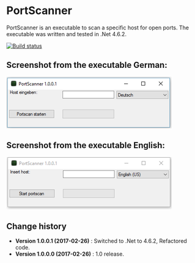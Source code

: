 PortScanner
====================================

PortScanner is an executable to scan a specific host for open ports.
The executable was written and tested in .Net 4.6.2.

[![Build status](https://ci.appveyor.com/api/projects/status/3k72g5f5m4hicirq?svg=true)](https://ci.appveyor.com/project/SeppPenner/thedummyproject)

## Screenshot from the executable German:
![Screenshot from the executable German](https://github.com/SeppPenner/PortScanner/blob/master/Screenshot_DE.PNG "Screenshot from the executable German")

## Screenshot from the executable English:
![Screenshot from the executable English](https://github.com/SeppPenner/PortScanner/blob/master/Screenshot_EN.PNG "Screenshot from the executable English")

Change history
--------------

* **Version 1.0.0.1 (2017-02-26)** : Switched to .Net to 4.6.2, Refactored code.
* **Version 1.0.0.0 (2017-02-26)** : 1.0 release.
